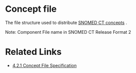 # Concept file

The file structure used to distribute [SNOMED CT concepts](https://confluence.ihtsdotools.org/display/DOCGLOSS/SNOMED+CT+concept "Glossary link: SNOMED CT concepts") .

Note: Component File name in SNOMED CT Release Format 2

# Related Links

  * [4.2.1 Concept File Specification](4.2.1-Concept-File-Specification_28739339.html)

